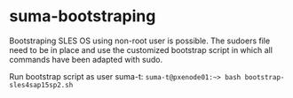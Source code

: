 # suma-bootstraping

Bootstraping SLES OS using non-root user is possible.
The sudoers file need to be in place and use the customized bootstrap script in which all commands have been adapted with sudo.

Run bootstrap script as user suma-t:
```suma-t@pxenode01:~> bash bootstrap-sles4sap15sp2.sh```

